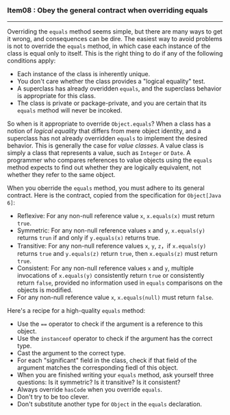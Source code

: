 ### Item08 : Obey the general contract when overriding equals

----------

Overriding the `equals` method seems simple, but there are many ways to get it wrong, and consequences can be dire. The easiest way to avoid problems is not to override the `equals` method, in which case each instance of the class is equal only to itself. This is the right thing to do if any of the following conditions apply:

- Each instance of the class is inherently unique.
- You don't care whether the class provides a "logical equality" test.
- A superclass has already overidden `equals`, and the superclass behavior is appropriate for this class.
- The class is private or package-private, and you are certain that its `equals` method will never be incoked.

So when is it appropriate to override `Object.equals`? When a class has a notion of *logical equality* that differs from mere object identity, and a superclass has not already overridden `equals` to implement the desired behavior. This is generally the case for *value classes*. A value class is simply a class that represents a value, such as `Integer` or `Date`. A programmer who compares references to value objects using the `equals` method expects to find out whether they are logically equivalent, not whether they refer to the same object.

When you oberride the `equals` method, you must adhere to its general contract. Here is the contract, copied from the specification for `Object[Java 6]`:

- Reflexive: For any non-null reference value `x`, `x.equals(x)` must return `true`.
- Symmetric: For any non-null reference values `x` and `y`, `x.equals(y)` returns `trun` if and only if `y.equals(x)` returns true.
- Transitive: For any non-null reference values `x`, `y`, `z`，if `x.equals(y)` returns `true` and `y.equals(z)` return `true`, then `x.equals(z)` must return `true`.
- Consistent: For any non-null reference values `x` and `y`, multiple invocations of `x.equals(y)` consistently return `true` or consistently return `false`, provided no information used in `equals` comparisons on the objects is modified.
- For any non-null reference value `x`, `x.equals(null)` must return `false`.

Here's a recipe for a high-quality `equals` method:

- Use the `==` operator to check if the argument is a reference to this object.
- Use the `instanceof` operator to check if the argument has the correct type.
- Cast the argument to the correct type.
- For each "significant" field in the class, check if that field of the argument matches the corresponding fiedl of this object.
- When you are finished writing your `equals` method, ask yourself three questions: Is it symmetric? Is it transitive? Is it consistent?
- Always override `hasCode` when you override `equals`.
- Don't try to be too clever.
- Don't substitute another type for `Object` in the `equals` declaration.
